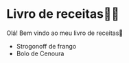 # Livro de receitas:woman_cook:

Olá! Bem vindo ao meu livro de receitas:wave:

- Strogonoff de frango
- Bolo de Cenoura


